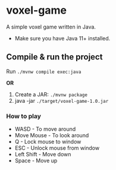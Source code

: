 # voxel-game
A simple voxel game written in Java.

* Make sure you have Java 11+ installed.

## Compile & run the project

Run `./mvnw compile exec:java`

**OR**

1. Create a JAR: `./mvnw package`
2. java -jar `./target/voxel-game-1.0.jar`

### How to play

* WASD - To move around
* Move Mouse - To look around
* Q - Lock mouse to window
* ESC - Unlock mouse from window
* Left Shift - Move down
* Space - Move up 
